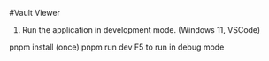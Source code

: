 #Vault Viewer

1. Run the application in development mode. (Windows 11, VSCode)

pnpm install (once)
pnpm run dev
F5 to run in debug mode


